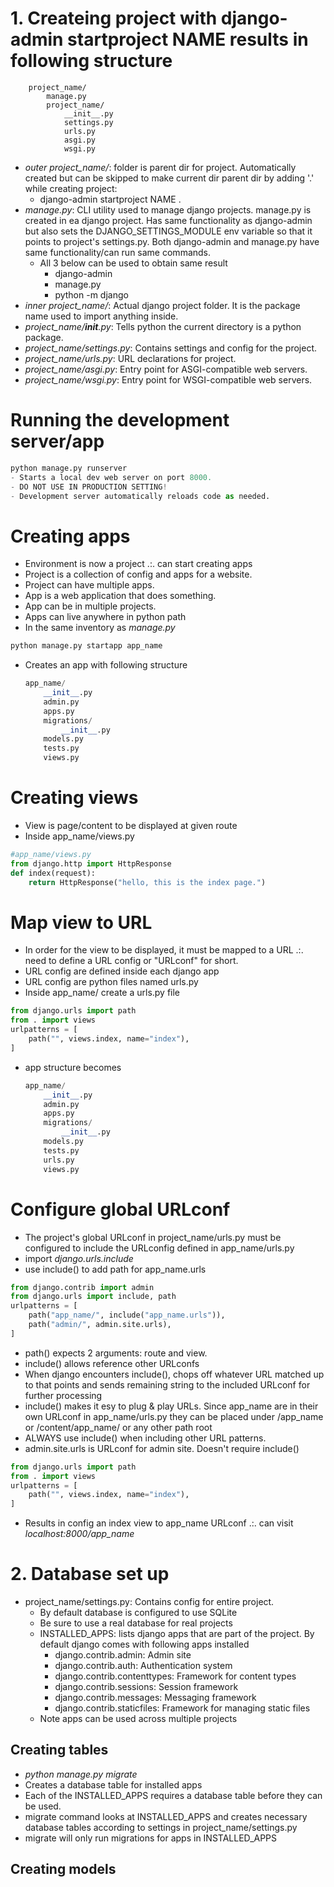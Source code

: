 # 1. Createing project with django-admin startproject NAME results in following structure
```
    project_name/
        manage.py
        project_name/
            __init__.py
            settings.py
            urls.py
            asgi.py
            wsgi.py
```
- *outer project_name/*: folder is parent dir for project. Automatically created but can be
  skipped to make current dir parent dir by adding '.' while creating project:
    - django-admin startproject NAME .
- *manage.py*: CLI utility used to manage django projects. manage.py is created in ea django
  project. Has same functionality as django-admin but also sets the DJANGO_SETTINGS_MODULE
  env variable so that it points to project's settings.py. Both django-admin and manage.py
  have same functionality/can run same commands.
    - All 3 below can be used to obtain same result
        - django-admin <commad>
        - manage.py <commad>
        - python -m django <command>
- *inner project_name/*: Actual django project folder. It is the package name used to import anything
  inside.
- *project_name/__init__.py*: Tells python the current directory is a python package. 
- *project_name/settings.py*: Contains settings and config for the project. 
- *project_name/urls.py*: URL declarations for project. 
- *project_name/asgi.py*: Entry point for ASGI-compatible web servers.
- *project_name/wsgi.py*: Entry point for WSGI-compatible web servers.

# Running the development server/app
```python
python manage.py runserver
- Starts a local dev web server on port 8000. 
- DO NOT USE IN PRODUCTION SETTING!
- Development server automatically reloads code as needed.
```
# Creating apps
- Environment is now a project .:. can start creating apps
- Project is a collection of config and apps for a website. 
- Project can have multiple apps.
- App is a web application that does something.
- App can be in multiple projects.
- Apps can live anywhere in python path
- In the same inventory as *manage.py*
```python
python manage.py startapp app_name
```
- Creates an app with following structure
    ```python
    app_name/
        __init__.py
        admin.py
        apps.py
        migrations/
            __init__.py
        models.py
        tests.py
        views.py
    ```
# Creating views
- View is page/content to be displayed at given route
- Inside app_name/views.py
```python
#app_name/views.py
from django.http import HttpResponse
def index(request):
    return HttpResponse("hello, this is the index page.")
```
# Map view to URL
- In order for the view to be displayed, it must be mapped to a URL .:. need to define a URL config
  or "URLconf" for short. 
- URL config are defined inside each django app
- URL config are python files named urls.py
- Inside app_name/ create a urls.py file
```python
from django.urls import path
from . import views
urlpatterns = [
    path("", views.index, name="index"),
]
```
- app structure becomes
    ```python
    app_name/
        __init__.py
        admin.py
        apps.py
        migrations/
            __init__.py
        models.py
        tests.py
        urls.py
        views.py
    ```
# Configure global URLconf 
- The project's global URLconf in project_name/urls.py must be configured to include the URLconfig
  defined in app_name/urls.py
- import *django.urls.include*
- use include() to add path for app_name.urls
```python
from django.contrib import admin
from django.urls import include, path
urlpatterns = [
    path("app_name/", include("app_name.urls")),
    path("admin/", admin.site.urls),
]
```
- path() expects 2 arguments: route and view. 
- include() allows reference other URLconfs
- When django encounters include(), chops off whatever URL matched up to that points and sends remaining 
  string to the included URLconf for further processing
- include() makes it esy to plug & play URLs. Since app_name are in their own URLconf in app_name/urls.py
  they can be placed under /app_name or /content/app_name/ or any other path root
- ALWAYS use include() when including other URL patterns. 
- admin.site.urls is URLconf for admin site. Doesn't require include()

```python
from django.urls import path
from . import views
urlpatterns = [
    path("", views.index, name="index"),
]
```
- Results in config an index view to app_name URLconf .:. can visit *localhost:8000/app_name*
# 2. Database set up
- project_name/settings.py: Contains config for entire project. 
    - By default database is configured to use SQLite
    - Be sure to use a real database for real projects
    - INSTALLED_APPS: lists django apps that are part of the project. By default django comes with 
      following apps installed
        - django.contrib.admin: Admin site
        - django.contrib.auth: Authentication system
        - django.contrib.contenttypes: Framework for content types
        - django.contrib.sessions: Session framework
        - django.contrib.messages: Messaging framework
        - django.contrib.staticfiles: Framework for managing static files
    - Note apps can be used across multiple projects
## Creating tables
- *python manage.py migrate*
- Creates a database table for installed apps
- Each of the INSTALLED_APPS requires a database table before they can be used.
- migrate command looks at INSTALLED_APPS and creates necessary database tables according to settings
  in project_name/settings.py 
- migrate will only run migrations for apps in INSTALLED_APPS
## Creating models
